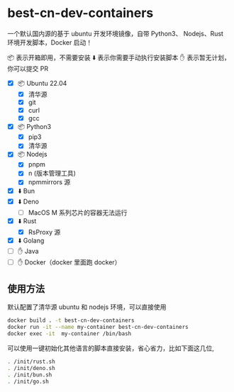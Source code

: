 # best-cn-dev-containers

一个默认国内源的基于 ubuntu 开发环境镜像，自带 Python3、 Nodejs、Rust 环境开发脚本，Docker 启动！

📦 表示开箱即用，不需要安装
⬇️ 表示你需要手动执行安装脚本
✋ 表示暂无计划，你可以提交 PR

-   [x] 📦 Ubuntu 22.04
    -   [x] 清华源
    -   [x] git
    -   [x] curl
    -   [x] gcc
-   [x] 📦 Python3
    -   [x] pip3
    -   [x] 清华源
-   [x] 📦 Nodejs
    -   [x] pnpm
    -   [x] n (版本管理工具)
    -   [x] npmmirrors 源
-   [x] ⬇️ Bun
-   [x] ⬇️ Deno
    -   [ ] MacOS M 系列芯片的容器无法运行
-   [x] ⬇️ Rust
    -   [x] RsProxy 源
-   [x] ⬇️ Golang
-   [ ] ✋ Java
-   [ ] ✋ Docker（docker 里面跑 docker）

## 使用方法

默认配置了清华源 ubuntu 和 nodejs 环境，可以直接使用

```bash
docker build . -t best-cn-dev-containers
docker run -it --name my-container best-cn-dev-containers
docker exec -it  my-container /bin/bash
```

可以使用一键初始化其他语言的脚本直接安装，省心省力，比如下面这几位,

```bash
. /init/rust.sh
. /init/deno.sh
. /init/bun.sh
. /init/go.sh
```
